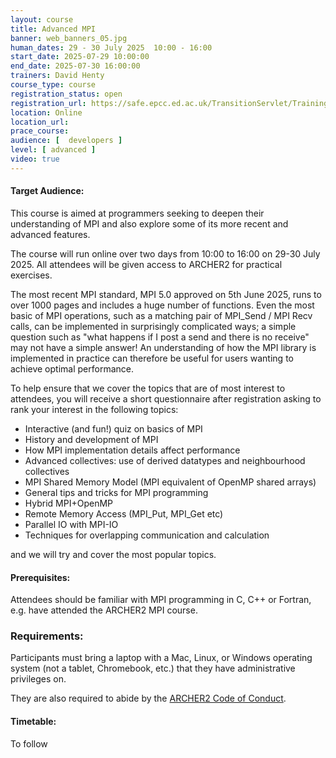 ```yaml
---
layout: course
title: Advanced MPI
banner: web_banners_05.jpg 
human_dates: 29 - 30 July 2025  10:00 - 16:00  
start_date: 2025-07-29 10:00:00
end_date: 2025-07-30 16:00:00
trainers: David Henty
course_type: course
registration_status: open
registration_url: https://safe.epcc.ed.ac.uk/TransitionServlet/TrainingCourse/250729-advanced-mpi
location: Online
location_url:
prace_course: 
audience: [  developers ]
level: [ advanced ]
video: true
---
```




#### Target Audience:


This course is aimed at programmers seeking to deepen their understanding of MPI and also explore some of its more recent and advanced features.

The course will run online over two days from 10:00 to 16:00 on 29-30 July 2025. All attendees will be given access to ARCHER2 for practical exercises.

The most recent MPI standard, MPI 5.0 approved on 5th June 2025, runs to over 1000 pages and includes a huge number of functions. Even the most basic of MPI operations, such as a matching pair of MPI_Send / MPI Recv calls, can be implemented in surprisingly complicated ways; a simple question such as "what happens if I post a send and there is no receive" may not have a simple answer! An understanding of how the MPI library is implemented in practice can therefore be useful for users wanting to achieve optimal performance.

To help ensure that we cover the topics that are of most interest to attendees, you will receive a short questionnaire after registration asking to rank your interest in the following topics:

-   Interactive (and fun!) quiz on basics of MPI
-   History and development of MPI
-   How MPI implementation details affect performance
-   Advanced collectives: use of derived datatypes and neighbourhood collectives
-   MPI Shared Memory Model (MPI equivalent of OpenMP shared arrays)
-   General tips and tricks for MPI programming
-   Hybrid MPI+OpenMP
-   Remote Memory Access (MPI_Put, MPI_Get etc)
-   Parallel IO with MPI-IO
-   Techniques for overlapping communication and calculation

and we will try and cover the most popular topics.



#### Prerequisites:

Attendees should be familiar with MPI programming in C, C++ or Fortran, e.g. have attended the ARCHER2 MPI course.

### Requirements:

Participants must bring a laptop with a Mac, Linux, or Windows operating system (not a tablet, Chromebook, etc.) that they have administrative privileges on.

They are also required to abide by the [ARCHER2  Code of Conduct](../../../about/policies/code-of-conduct.html). 


#### Timetable:

To follow

<section id="service">

 
<!--

<h2><a name="materials">Course materials</a></h2>



    <div class="row ">	

 		
      <div class="col-xs-6 col-sm-4">
        <a class="ar2_linkbox ar2_linkbox-green" 
          href="   ">
          <strong>Course materials</strong>         
        </a>
      </div>


  
      <div class="col-xs-6 col-sm-4">
        <a class="ar2_linkbox ar2_linkbox-teal" 
          href="https://pad.archer2.ac.uk/p/250729-advanced-mpi">
          <strong>Course Chat</strong>       
        </a>
      </div>
		

 	</div>
		
		
-->				

<!--

		
<h2><a name="videos">Videos</a></h2>

<h3>Session 1</h3>

<div>
	<iframe title="Video" width="560" height="315" src="https://www.youtube.com/embed/xxxxxxxxx " frameborder="0" allow="accelerometer; autoplay; encrypted-media; gyroscope; picture-in-picture" allowfullscreen></iframe>
</div>

<h3>Session 2</h3>  

<div>
	<iframe title="Video" width="560" height="315" src="https://www.youtube.com/embed/xxxxxxxxx " frameborder="0" allow="accelerometer; autoplay; encrypted-media; gyroscope; picture-in-picture" allowfullscreen></iframe>
</div>

<h3>Session 3</h3>  

<div>
	<iframe title="Video" width="560" height="315" src="https://www.youtube.com/embed/xxxxxxxxx " frameborder="0" allow="accelerometer; autoplay; encrypted-media; gyroscope; picture-in-picture" allowfullscreen></iframe>
</div>

<h3>Session 4</h3>  

<div>
	<iframe title="Video" width="560" height="315" src="https://www.youtube.com/embed/xxxxxxxxx " frameborder="0" allow="accelerometer; autoplay; encrypted-media; gyroscope; picture-in-picture" allowfullscreen></iframe>
</div>

-->



<!--
 
<h2><a name="feedback">Feedback</a></h2>


    <div class="row ">	

      <div class="col-xs-6 col-sm-4">
        <a class="ar2_linkbox ar2_linkbox-teal" 

           href="../../feedback/?course=250729-advanced-mpi" 


		>
          <strong>Feedback</strong><br/>
          Please let us know what was great about this course and anything we can improve
        </a>
      </div>
    </div>
		
		
-->
 
</section>


